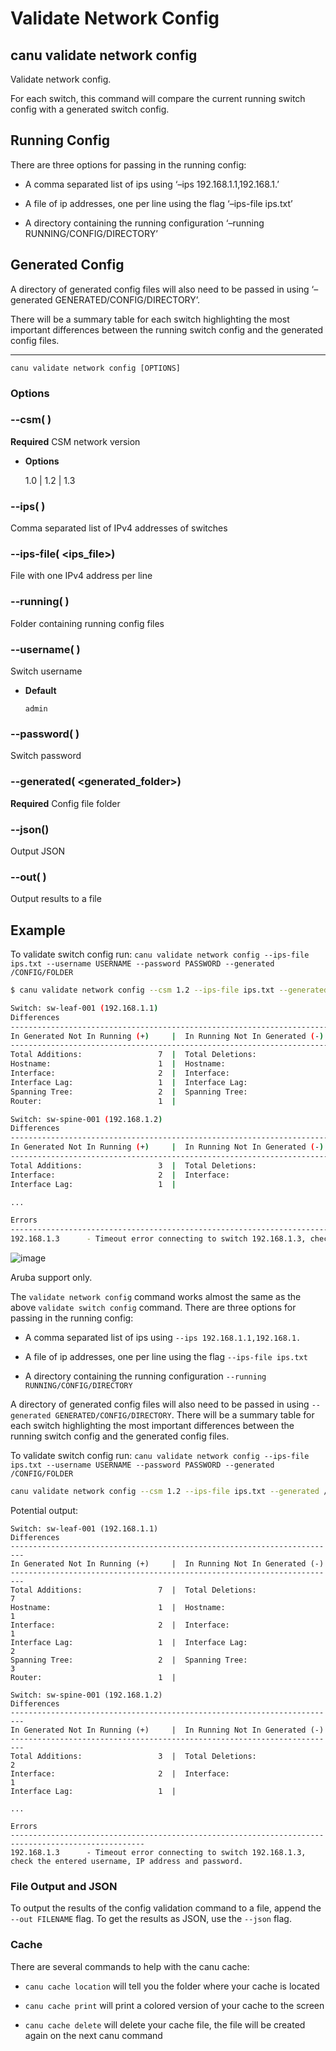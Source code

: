 # Validate Network Config

## canu validate network config

Validate network config.

For each switch, this command will compare the current running switch config with a generated switch config.

## Running Config
There are three options for passing in the running config:


* A comma separated list of ips using ‘–ips 192.168.1.1,192.168.1.’


* A file of ip addresses, one per line using the flag ‘–ips-file ips.txt’


* A directory containing the running configuration ‘–running RUNNING/CONFIG/DIRECTORY’

## Generated Config
A directory of generated config files will also need to be passed in using ‘–generated GENERATED/CONFIG/DIRECTORY’.

There will be a summary table for each switch highlighting the most important differences between the running switch config and the generated config files.


---

```shell
canu validate network config [OPTIONS]
```

### Options


### --csm( <csm>)
**Required** CSM network version


* **Options**

    1.0 | 1.2 | 1.3



### --ips( <ips>)
Comma separated list of IPv4 addresses of switches


### --ips-file( <ips_file>)
File with one IPv4 address per line


### --running( <running>)
Folder containing running config files


### --username( <username>)
Switch username


* **Default**

    `admin`



### --password( <password>)
Switch password


### --generated( <generated_folder>)
**Required** Config file folder


### --json()
Output JSON


### --out( <out>)
Output results to a file

## Example

To validate switch config run: `canu validate network config --ips-file ips.txt --username USERNAME --password PASSWORD --generated /CONFIG/FOLDER`

```bash
$ canu validate network config --csm 1.2 --ips-file ips.txt --generated /CONFIG/FOLDER

Switch: sw-leaf-001 (192.168.1.1)
Differences
-------------------------------------------------------------------------
In Generated Not In Running (+)     |  In Running Not In Generated (-)
-------------------------------------------------------------------------
Total Additions:                 7  |  Total Deletions:                 7
Hostname:                        1  |  Hostname:                        1
Interface:                       2  |  Interface:                       1
Interface Lag:                   1  |  Interface Lag:                   2
Spanning Tree:                   2  |  Spanning Tree:                   3
Router:                          1  |

Switch: sw-spine-001 (192.168.1.2)
Differences
-------------------------------------------------------------------------
In Generated Not In Running (+)     |  In Running Not In Generated (-)
-------------------------------------------------------------------------
Total Additions:                 3  |  Total Deletions:                 2
Interface:                       2  |  Interface:                       1
Interface Lag:                   1  |

...

Errors
----------------------------------------------------------------------------------------------------
192.168.1.3      - Timeout error connecting to switch 192.168.1.3, check the entered username, IP address and password.
```



![image](_static/images/canu_validate_switch_config.png)

Aruba support only.

The `validate network config` command works almost the same as the above `validate switch config` command. There are three options for passing in the running config:


* A comma separated list of ips using `--ips 192.168.1.1,192.168.1.`


* A file of ip addresses, one per line using the flag `--ips-file ips.txt`


* A directory containing the running configuration `--running RUNNING/CONFIG/DIRECTORY`

A directory of generated config files will also need to be passed in using `--generated GENERATED/CONFIG/DIRECTORY`. There will be a summary table for each switch highlighting the most important differences between the running switch config and the generated config files.

To validate switch config run: `canu validate network config --ips-file ips.txt --username USERNAME --password PASSWORD --generated /CONFIG/FOLDER`

```bash
canu validate network config --csm 1.2 --ips-file ips.txt --generated /CONFIG/FOLDER
```

Potential output:

```text
Switch: sw-leaf-001 (192.168.1.1)
Differences
-------------------------------------------------------------------------
In Generated Not In Running (+)     |  In Running Not In Generated (-)
-------------------------------------------------------------------------
Total Additions:                 7  |  Total Deletions:                 7
Hostname:                        1  |  Hostname:                        1
Interface:                       2  |  Interface:                       1
Interface Lag:                   1  |  Interface Lag:                   2
Spanning Tree:                   2  |  Spanning Tree:                   3
Router:                          1  |

Switch: sw-spine-001 (192.168.1.2)
Differences
-------------------------------------------------------------------------
In Generated Not In Running (+)     |  In Running Not In Generated (-)
-------------------------------------------------------------------------
Total Additions:                 3  |  Total Deletions:                 2
Interface:                       2  |  Interface:                       1
Interface Lag:                   1  |

...

Errors
----------------------------------------------------------------------------------------------------
192.168.1.3      - Timeout error connecting to switch 192.168.1.3, check the entered username, IP address and password.
```

### File Output and JSON

To output the results of the config validation command to a file, append the `--out FILENAME` flag. To get the results as JSON, use the `--json` flag.

### Cache

There are several commands to help with the canu cache:


* `canu cache location` will tell you the folder where your cache is located


* `canu cache print` will print a colored version of your cache to the screen


* `canu cache delete` will delete your cache file, the file will be created again on the next canu command
